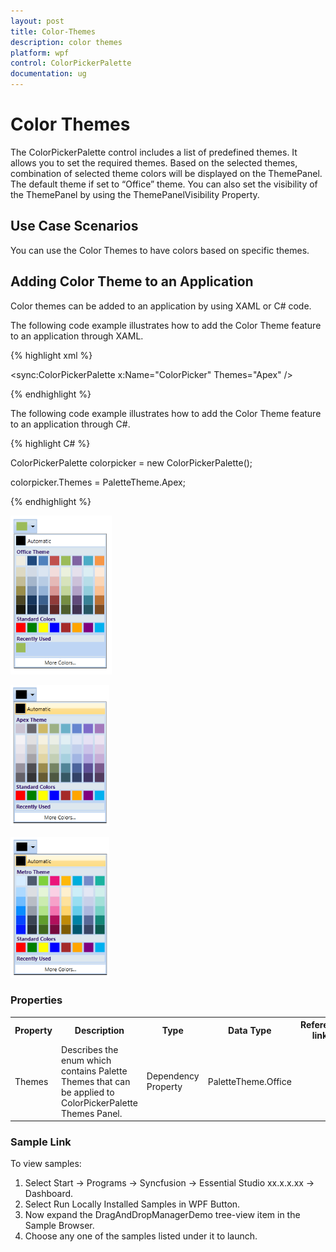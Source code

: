 ```yaml
---
layout: post
title: Color-Themes
description: color themes
platform: wpf
control: ColorPickerPalette
documentation: ug
---
```


# Color Themes

The ColorPickerPalette control includes a list of predefined themes. It allows you to set the required themes. Based on the selected themes, combination of selected theme colors will be displayed on the ThemePanel. The default theme if set to “Office” theme. You can also set the visibility of the ThemePanel by using the ThemePanelVisibility Property.

## Use Case Scenarios

You can use the Color Themes to have colors based on specific themes.

## Adding Color Theme to an Application 

Color themes can be added to an application by using XAML or C# code.

The following code example illustrates how to add the Color Theme feature to an application through XAML.

{% highlight xml %}





<sync:ColorPickerPalette x:Name="ColorPicker" Themes="Apex" />

{% endhighlight %}



The following code example illustrates how to add the Color Theme feature to an application through C#.

{% highlight C# %}





ColorPickerPalette colorpicker = new ColorPickerPalette();

colorpicker.Themes = PaletteTheme.Apex;

{% endhighlight %}



![](Color-Themes_images/Color-Themes_img1.png)





![](Color-Themes_images/Color-Themes_img2.png)





![](Color-Themes_images/Color-Themes_img3.png)





### Properties



<table>
<tr>
<th>
Property </th><th>
Description </th><th>
Type </th><th>
Data Type </th><th>
Reference links </th></tr>
<tr>
<td>
Themes</td><td>
Describes the enum which contains Palette Themes that can be applied to ColorPickerPalette Themes Panel.</td><td>
Dependency Property</td><td>
PaletteTheme.Office</td><td>
</td></tr>
</table>


### Sample Link

To view samples: 

1. Select Start -> Programs -> Syncfusion -> Essential Studio xx.x.x.xx -> Dashboard.
2. Select   Run Locally Installed Samples in WPF Button.
3. Now expand the DragAndDropManagerDemo tree-view item in the Sample Browser.
4. Choose any one of the samples listed under it to launch. 



